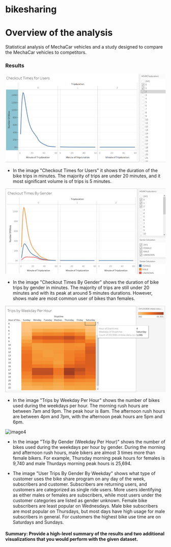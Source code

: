 # bikesharing

# Overview of the analysis

Statistical analysis of MechaCar vehicles and a study designed to compare the MechaCar vehicles to competitors.

### Results

![image1](https://github.com/padilladaniela/bikesharing/blob/main/Resources/Challenge_1.png)

* In the image "Checkout Times for Users" it shows the duration of the bike trips in minutes. The majority of trips are under 20 minutes, and it most significant volume is of trips is 5 minutes.

![image2](https://github.com/padilladaniela/bikesharing/blob/main/Resources/Challenge_2.png)

* In the image "Checkout Times By Gender" shows the duration of bike trips by gender in minutes. The majority of trips are still under 20 minutes and with its peak at around 5 minutes durations. However, shows male are most common user of bikes than females.

![image3](https://github.com/padilladaniela/bikesharing/blob/main/Resources/Challenge_3.png)

* In the image "Trips by Weekday Per Hour" shows the number of bikes used during the weekdays per hour. The morning rush hours are between 7am and 9pm. The peak hour is 8am. The afternoon rush hours are between 4pm and 7pm, with the afternoon peak hours are 5pm and 6pm.

![image4](https://github.com/padilladaniela/bikesharing/blob/main/Resources/Challenge_24.png)

* In the image "Trip By Gender (Weekday Per Hour)" shows the number of bikes used during the weekdays per hour by gender. During the morning and afternoon rush hours, male bikers are almost 3 times more than female bikers. For example, Thursday morning peak hours for females is 9,740 and male Thurdays morning peak hours is 25,694.


* The image "User Trips By Gender By Weekday" shows what type of customer uses the bike share program on any day of the week, subscribers and customer. Subscribers are returning users, and customers are categorized as single ride users. More users identifying as either males or females are subscribers, while most users under the customer categories are listed as gender unknown. Female bike subscribers are least popular on Wednesdays. Male bike subscribers are most popular on Thursdays, but most days have high usage for male subscribers in general. For customers the highest bike use time are on Saturdays and Sundays.


#### Summary: Provide a high-level summary of the results and two additional visualizations that you would perform with the given dataset.
